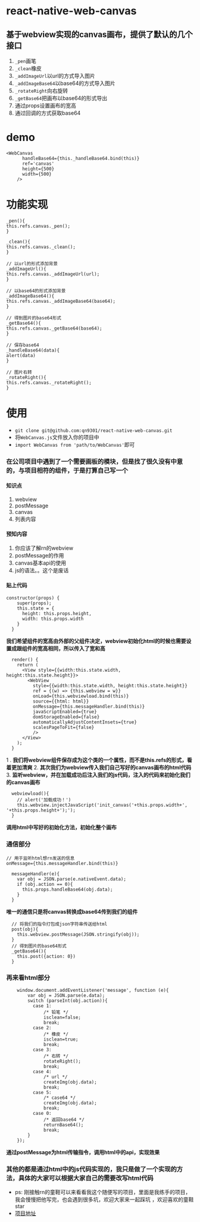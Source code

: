 # react-native-web-canvas
## 基于webview实现的canvas画布，提供了默认的几个接口
1. `_pen`画笔
2. `_clean`橡皮
3. `_addImageUrl`以url的方式导入图片
4. `_addImageBase64`以base64的方式导入图片
5. `_rotateRight`向右旋转
6. `_getBase64`把画布以base64的形式导出
7. 通过props设置画布的宽高
8. 通过回调的方式获取base64
# demo
```
<WebCanvas 
      handleBase64={this._handleBase64.bind(this)}
      ref='canvas'
      height={500} 
      width={500}
    />
```
# 功能实现
```
_pen(){
this.refs.canvas._pen();
}

_clean(){
this.refs.canvas._clean();
}

// 以url的形式添加背景
_addImageUrl(){
this.refs.canvas._addImageUrl(url);
}

// 以base64的形式添加背景
_addImageBase64(){
this.refs.canvas._addImageBase64(base64);
}

// 得到图片的base64形式
_getBase64(){
this.refs.canvas._getBase64(base64);
}

// 保存base64
_handleBase64(data){
alert(data)
}

// 图片右转
_rotateRight(){
this.refs.canvas._rotateRight();
}
```
# 使用
- `git clone git@github.com:qn9301/react-native-web-canvas.git`
 - 将`WebCanvas.js`文件放入你的项目中
 - `import WebCanvas from 'path/to/WebCanvas'`即可


### 在公司项目中遇到了一个需要画板的模块，但是找了很久没有中意的，与项目相符的组件，于是打算自己写一个
#### 知识点
 1. webview
 2. postMessage
 3. canvas
 4. 列表内容
#### 预知内容
 1. 你应该了解rn的webview
 2. postMessage的作用
 3. canvas基本api的使用
 4. js的语法。。这个是废话
#### 贴上代码

```
constructor(props) {
    super(props);
    this.state = {
      height: this.props.height,
      width: this.props.width
    }
  }
```
**我们希望组件的宽高由外部的父组件决定，webview初始化html的时候也需要设置成跟组件的宽高相同，所以传入了宽和高**
```
  render() {
    return (
      <View style={{width:this.state.width, height:this.state.height}}>  
        <WebView 
          style={{width:this.state.width, height:this.state.height}}
          ref = {(w) => {this.webview = w}}
          onLoad={this.webviewload.bind(this)}
          source={{html: html}}
          onMessage={this.messageHandler.bind(this)}
          javaScriptEnabled={true}
          domStorageEnabled={false}
          automaticallyAdjustContentInsets={true}
          scalesPageToFit={false}
          />
      </View>
    );
  }
```
1 . **我们将webview组件保存成为这个类的一个属性，而不是this.refs的形式，看着更加清爽**
2. **其次我们为webview传入我们自己写好的canvas画布的html代码**
3. **监听webview，并在加载成功后注入我们的js代码，注入的代码来初始化我们的canvas画布** 
```
  webviewload(){
    // alert('加载成功！')
    this.webview.injectJavaScript('init_canvas('+this.props.width+', '+this.props.height+');');  
  }
```
**调用html中写好的初始化方法，初始化整个画布**
### 通信部分
```
// 用于监听html想rn发送的信息
onMessage={this.messageHandler.bind(this)}
```
```
  messageHandler(e){
    var obj = JSON.parse(e.nativeEvent.data);
    if (obj.action == 0){
      this.props.handleBase64(obj.data);
    }
  } 
```
**唯一的通信只是将canvas转换成base64传到我们的组件** 
```
  // 将我们的指令打包成json字符串传送给html
  post(obj){
    this.webview.postMessage(JSON.stringify(obj));
  }
  // 得到图片的base64形式
  _getBase64(){
    this.post({action: 0})
  }
```
### 再来看html部分
```
    window.document.addEventListener('message', function (e){
        var obj = JSON.parse(e.data);
        switch (parseInt(obj.action)){
          case 1:
              /* 铅笔 */
              isclean=false;
              break;
          case 2:
              /* 橡皮 */
              isclean=true;
              break;
          case 3:
              /* 右转 */
              rotateRight();
              break;
          case 4:
              /* url */
              createImg(obj.data);
              break;
          case 5:
              /* case64 */
              createImg(obj.data);
              break;
          case 0:
              /* 返回base64 */
              returnBase64();
              break;
        }
    });
```
**通过postMessage为html传输指令，调用html中的api，实现效果**
### 其他的都是通过html中的js代码实现的，我只是做了一个实现的方法，具体的大家可以根据大家自己的需要改写html代码 
* ps: 刚接触rn的童鞋可以来看看我这个随便写的项目，里面是我练手的项目，我会慢慢把他写完，也会遇到很多坑，欢迎大家来一起踩坑 ，欢迎喜欢的童鞋star
* [项目地址](https://github.com/qn9301/react-native-aijinbao)